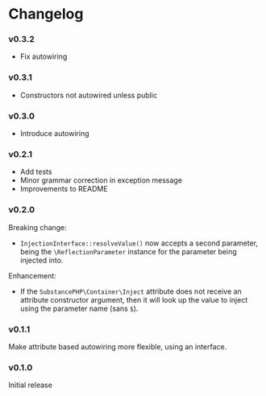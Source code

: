 # Changelog

### v0.3.2

* Fix autowiring

### v0.3.1

* Constructors not autowired unless public

### v0.3.0

* Introduce autowiring

### v0.2.1

* Add tests
* Minor grammar correction in exception message
* Improvements to README

### v0.2.0

Breaking change:
* `InjectionInterface::resolveValue()` now accepts a second parameter, being the `\ReflectionParameter`
  instance for the parameter being injected into.

Enhancement:
* If the `SubstancePHP\Container\Inject` attribute does not receive an attribute constructor argument, then
  it will look up the value to inject using the parameter name (sans `$`).

### v0.1.1

Make attribute based autowiring more flexible, using an interface.

### v0.1.0

Initial release
